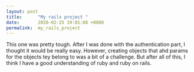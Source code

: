 ```yaml
---
layout: post
title:      "My rails project "
date:       2020-02-25 19:01:08 +0000
permalink:  my_rails_project
---
```



 This one was pretty tough. After I was done with the authentication part, I thought it would be really easy. However, creating objects that ahd params for the objects tey belong to was a bit of a challenge. But after all of this, I think I have a good understanding of ruby and ruby on rails.
